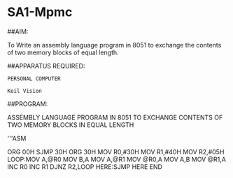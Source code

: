 # SA1-Mpmc

##AIM:

   To Write an assembly language program in 8051 to exchange the contents of two memory blocks of equal length.

##APPARATUS REQUIRED:

    PERSONAL COMPUTER
    
    Keil Vision

  ##PROGRAM:

  ASSEMBLY LANGUAGE PROGRAM IN 8051 TO EXCHANGE CONTENTS OF TWO MEMORY BLOCKS IN EQUAL LENGTH

'''ASM

ORG 00H
SJMP 30H
ORG 30H
MOV R0,#30H
MOV R1,#40H
MOV R2,#05H
LOOP:MOV A,@R0
MOV B,A
MOV A,@R1
MOV @R0,A
MOV A,B
MOV @R1,A
INC R0
INC R1
DJNZ R2,LOOP
HERE:SJMP HERE
END
  
  
